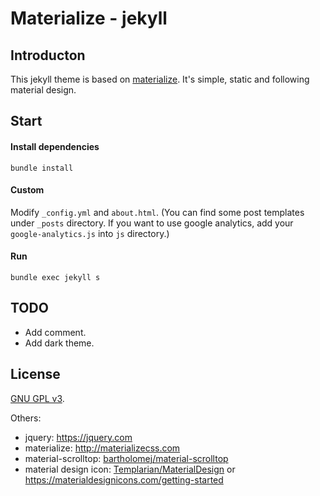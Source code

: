 Materialize - jekyll
==============


## Introducton

This jekyll theme is based on [materialize](http://materializecss.com). It's simple, static and following material design.


## Start

#### Install dependencies

```
bundle install
```

#### Custom

Modify `_config.yml` and `about.html`. (You can find some post templates under `_posts` directory. If you want to use google analytics, add your `google-analytics.js` into `js` directory.)

#### Run

```
bundle exec jekyll s
```


TODO
---------

- Add comment.
- Add dark theme.


License
---------

[GNU GPL v3](http://www.gnu.org/licenses/).

Others:

- jquery: <https://jquery.com>
- materialize: <http://materializecss.com>
- material-scrolltop: [bartholomej/material-scrolltop](https://github.com/bartholomej/material-scrolltop)
- material design icon: [Templarian/MaterialDesign](https://github.com/Templarian/MaterialDesign) or <https://materialdesignicons.com/getting-started>
